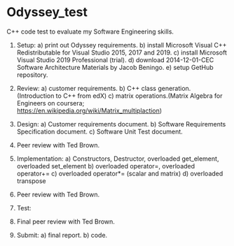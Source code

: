 # Odyssey_test
C++ code test to evaluate my Software Engineering skills.

1. Setup:
  a) print out Odyssey requirements.
  b) install Microsoft Visual C++ Redistributable for Visual Studio 2015, 2017 and 2019.
  c) install Microsoft Visual Studio 2019 Professional (trial).
  d) download 2014-12-01-CEC Software Architecture Materials by Jacob Beningo.
  e) setup GetHub repository.
  
2. Review:
  a) customer requirements.
  b) C++ class generation.(Introduction to C++ from edX)
  c) matrix operations.(Matrix Algebra for Engineers on coursera; https://en.wikipedia.org/wiki/Matrix_multiplaction)
  
3. Design:
  a) Customer requirements document.
  b) Software Requirements Specification document.
  c) Software Unit Test document.

4. Peer review with Ted Brown.
  
5. Implementation:
  a) Constructors, Destructor, overloaded get_element, overloaded set_element
  b) overloaded operator=, overloaded operator+=
  c) overloaded operator*= (scalar and matrix)
  d) overloaded transpose
  
6. Peer review with Ted Brown.

7. Test:

8. Final peer review with Ted Brown.

9. Submit:
  a) final report.
  b) code.
